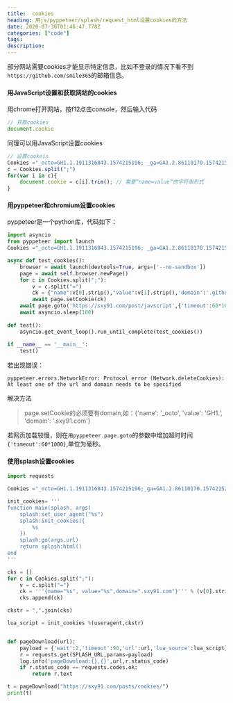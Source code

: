 ```yaml
---
title:  cookies
heading: 用js/pyppeteer/splash/request_html设置cookies的方法
date: 2020-07-30T01:46:47.778Z
categories: ["code"]
tags: 
description: 
---
```


部分网站需要cookies才能显示特定信息，比如不登录的情况下看不到`https://github.com/smile365`的邮箱信息。

#### 用JavaScript设置和获取网站的cookies

用chrome打开网站，按f12点击console，然后输入代码
```javascript
// 获取cookies
document.cookie
```

同理可以用JavaScript设置cookies
```javascript
// 设置cookeis
Cookies ="_octo=GH1.1.1911316843.1574215196; _ga=GA1.2.86110170.1574215236; _device_id=26f4400b5e70fff5b84f47da276ffe20; tz=Asia%2FShanghai; _gat=1; has_recent_activity=1; user_session=zORKjgUUZSzRcxjNm8BMHvEmQcMLLiG3dbPET-3NpGTRSB0R; __Host-user_session_same_site=zORKjgUUZSzRcxjNm8BMHvEmQcMLLiG3dbPET-3NpGTRSB0R; logged_in=yes; dotcom_user=sxy91;"
c = Cookies.split(";")
for(var i in c){
	document.cookie = c[i].trim(); // 需要“name=value”的字符串形式
}
```

#### 用pyppeteer和chromium设置cookies

pyppeteer是一个python库，代码如下：

```python
import asyncio
from pyppeteer import launch
Cookies ="_octo=GH1.1.1911316843.1574215196; _ga=GA1.2.86110170.1574215236; _device_id=26f4400b5e70fff5b84f47da276ffe20; tz=Asia%2FShanghai; _gat=1; has_recent_activity=1; user_session=zORKjgUUZSzRcxjNm8BMHvEmQcMLLiG3dbPET-3NpGTRSB0R; __Host-user_session_same_site=zORKjgUUZSzRcxjNm8BMHvEmQcMLLiG3dbPET-3NpGTRSB0R; logged_in=yes; dotcom_user=sxy91;"

async def test_cookies():
	browser = await launch(devtools=True, args=['--no-sandbox'])
	page = await self.browser.newPage()
	for c in Cookies.split(";"):
		v = c.split("=")
		ck = {"name":v[0].strip(),"value":v[1].strip(),'domain':'.github.com'}
		await page.setCookie(ck)
	await page.goto('https://sxy91.com/post/javscript',{'timeout':60*1000})
	await asyncio.sleep(100)
	
def test():
	asyncio.get_event_loop().run_until_complete(test_cookies())
	
if __name__ == '__main__':
	test()
```

若出现错误：
```accesslog
pyppeteer.errors.NetworkError: Protocol error (Network.deleteCookies): At least one of the url and domain needs to be specified
```

解决方法
> page.setCookie的必须要有domain,如：{'name': '_octo', 'value': 'GH1.', 'domain': '.sxy91.com'}

若网页加载较慢，则在`用pyppeteer.page.goto`的参数中增加超时时间`{'timeout':60*1000}`,单位为毫秒。

#### 使用splash设置cookies

```python
import requests

Cookies ="_octo=GH1.1.1911316843.1574215196;_ga=GA1.2.86110170.1574215236;_device_id=26f4400b5e70fff5b84f47da276ffe20; "

init_cookies= '''
function main(splash, args)
	splash:set_user_agent("%s")
	splash:init_cookies({
		%s
	})
	splash:go(args.url)
    return splash:html()
end
'''

cks = []
for c in Cookies.split(";"):
	v = c.split("=")
	ck = '''{name="%s", value="%s",domain=".sxy91.com"}''' % (v[0].strip(),v[1].strip())
	cks.append(ck)

ckstr = ",".join(cks)

lua_script = init_cookies %(useragent,ckstr)


def pageDownload(url):
	payload = {'wait':2,'timeout':90,'url':url,'lua_source':lua_script}
	r = requests.get(SPLASH_URL,params=payload)
	log.info('pageDownload:{},{}',url,r.status_code)
	if r.status_code == requests.codes.ok:
		return r.text

t = pageDownload("https://sxy91.com/posts/cookies/")
print(t)
```
